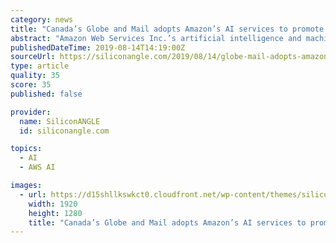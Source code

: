 ```yaml
---
category: news
title: "Canada’s Globe and Mail adopts Amazon’s AI services to promote its content"
abstract: "Amazon Web Services Inc.’s artificial intelligence and machine learning ... The newspaper said today it has chosen AWS as its “standard” platform for AI and machine learning workloads ..."
publishedDateTime: 2019-08-14T14:19:00Z
sourceUrl: https://siliconangle.com/2019/08/14/globe-mail-adopts-amazons-ai-services-better-promote-content/
type: article
quality: 35
score: 35
published: false

provider:
  name: SiliconANGLE
  id: siliconangle.com

topics:
  - AI
  - AWS AI

images:
  - url: https://d15shllkswkct0.cloudfront.net/wp-content/themes/siliconangle/img/File.jpg
    width: 1920
    height: 1280
    title: "Canada’s Globe and Mail adopts Amazon’s AI services to promote its content"
---
```

